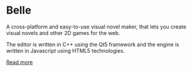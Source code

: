 Belle
=====

A cross-platform and easy-to-use visual novel maker, that lets you create visual novels and other 2D games for the web.

The editor is written in C++ using the Qt5 framework and the engine is written in Javascript using HTML5 technologies.

[Read more](http://fr33mind.github.io/Belle/)
